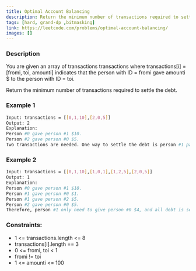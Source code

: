 ```yaml
---
title: Optimal Account Balancing
description: Return the minimum number of transactions required to settle the debt.
tags: [hard, grand-dp ,bitmasking]
link: https://leetcode.com/problems/optimal-account-balancing/
images: []
---
```


### Description

You are given an array of transactions transactions where transactions[i] = [fromi, toi, amounti] indicates that the person with ID = fromi gave amounti $ to the person with ID = toi.

Return the minimum number of transactions required to settle the debt.

### Example 1

```bash
Input: transactions = [[0,1,10],[2,0,5]]
Output: 2
Explanation:
Person #0 gave person #1 $10.
Person #2 gave person #0 $5.
Two transactions are needed. One way to settle the debt is person #1 pays person #0 and #2 $5 each.
```

### Example 2

```bash
Input: transactions = [[0,1,10],[1,0,1],[1,2,5],[2,0,5]]
Output: 1
Explanation:
Person #0 gave person #1 $10.
Person #1 gave person #0 $1.
Person #1 gave person #2 $5.
Person #2 gave person #0 $5.
Therefore, person #1 only need to give person #0 $4, and all debt is settled.
```

### Constraints:

- 1 <= transactions.length <= 8
- transactions[i].length == 3
- 0 <= fromi, toi < 1
- fromi != toi
- 1 <= amounti <= 100